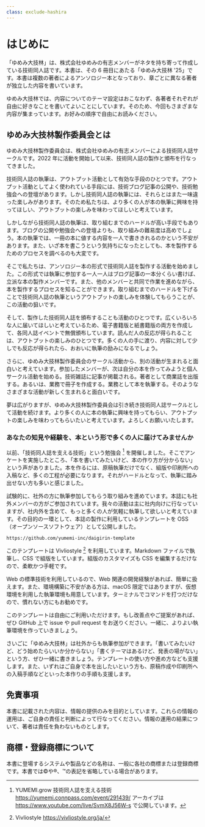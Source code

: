 ```yaml
---
class: exclude-hashira
---
```


<!--
この「はじめに」は ゆめみ大技林 '24 (2) のときの内容です。執筆時の目的や事情などに沿って、修正してください。
-->

# はじめに

「ゆめみ大技林」は、株式会社ゆめみの有志メンバーがネタを持ち寄って作成している技術同人誌です。本書は、その 6 冊目にあたる「ゆめみ大技林 '25」です。本書は複数の著者によるアンソロジー本となっており、章ごとに異なる著者が独立した内容を書いています。

ゆめみ大技林では、内容についてのテーマ設定はおこなわず、各著者それぞれが自由に好きなことを書いてよいことにしています。そのため、今回もさまざまな内容が集まっています。お好みの順序で自由にお読みください。

## ゆめみ大技林製作委員会とは

ゆめみ大技林製作委員会は、株式会社ゆめみの有志メンバーによる技術同人誌サークルです。2022 年に活動を開始して以来、技術同人誌の製作と頒布を行なってきました。

技術同人誌の執筆は、アウトプット活動として有効な手段のひとつです。アウトプット活動としてよく使われている手段には、技術ブログ記事の公開や、技術勉強会への登壇があります。しかし技術同人誌の執筆には、それらとはまた一味違った楽しみがあります。そのため私たちは、より多くの人が本の執筆に興味を持ってほしい、アウトプットの楽しみを味わってほしいと考えています。

しかしながら技術同人誌の執筆は、取り組むまでのハードルが高い手段でもあります。ブログの公開や勉強会への登壇よりも、取り組みの難易度は高めでしょう。本の執筆では、一冊の本に値する内容を一人で書ききれるのかという不安があります。また、いざ本を書こうという気持ちになったとしても、本を製作するためのプロセスを調べるのも大変です。

そこで私たちは、アンソロジー本の形式で技術同人誌を製作する活動を始めました。この形式では執筆に参加する一人一人はブログ記事の一本分くらい書けば、立派な本の製作メンバーです。また、他のメンバーと共同で作業を進めながら、本を製作するプロセスを知ることができます。取り組むまでのハードルを下げることで技術同人誌の執筆というアウトプットの楽しみを体験してもらうことが、この活動の狙いです。

そして、製作した技術同人誌を頒布することも活動のひとつです。広くいろいろな人に届いてほしいと考えているため、電子書籍版と紙書籍版の両方を作成して、各同人誌イベントで無償頒布しています。読んだ人の反応が得られることは、アウトプットの楽しみのひとつです。多くの人の手に渡り、内容に対して少しでも反応が得られたら、おおいに執筆の励みになるでしょう。

さらに、ゆめみ大技林製作委員会のサークル活動から、別の活動が生まれると面白いと考えています。参加したメンバーが、次は自分の本を作ってみようと個人サークル活動を始める。技術雑誌に記事が掲載される。著者として商業誌を出版する。あるいは、業務で冊子を作成する。業務として本を執筆する。そのようなさまざまな活動が新しく生まれると面白いです。

夢は広がりますが、ゆめみ大技林製作委員会は引き続き技術同人誌サークルとして活動を続けます。より多くの人に本の執筆に興味を持ってもらい、アウトプットの楽しみを味わってもらいたいと考えています。よろしくお願いいたします。

### あなたの知見や経験を、本という形で多くの人に届けてみませんか

以前、「技術同人誌を支える技術」という勉強会 [^yb-connpass] を開催しました。そこでアンケートを実施したところ、「本を書いてみたいけど、本の作り方が分からない」という声がありました。本を作るには、原稿執筆だけでなく、組版や印刷所への入稿など、多くの工程が必要になります。それがハードルとなって、執筆に踏み出せない方も多いと感じました。

試験的に、社外の方に執筆参加してもらう取り組みを進めています。本誌にも社外メンバーの方がご参加されています。我々の活動は主に社内向けに行なっていますが、社内外を含めて、もっと多くの人が気軽に執筆して欲しいと考えています。その目的の一環として、本誌の製作に利用しているテンプレートを OSS（オープンソースソフトウェア）として公開しました。

```url
https://github.com/yumemi-inc/daigirin-template
```

このテンプレートは Vivliostyle [^vivliostyle] を利用しています。Markdown ファイルで執筆し、CSS で組版をしています。組版のカスタマイズも CSS を編集するだけなので、柔軟かつ手軽です。

Web の標準技術を利用しているので、Web 関連の開発経験があれば、簡単に扱えます。また、環境構築に不安がある方は、macOS 限定ではありますが、仮想環境を利用した執筆環境も用意しています。ターミナルでコマンドを打つだけなので、慣れない方にもお勧めです。

このテンプレートは自由にご利用いただけます。もし改善点やご提案があれば、ぜひ GitHub 上で issue や pull request をお送りください。一緒に、よりよい執筆環境を作っていきましょう。

さいごに「ゆめみ大技林」は社外からも執筆参加ができます。「書いてみたいけど、どう始めたらいいか分からない」「書くテーマはあるけど、発表の場がない」という方、ぜひ一緒に書きましょう。テンプレートの使い方や進め方なども支援します。また、いずれはご自身で本を出したいという方も、原稿作成や印刷所への入稿手順などといった本作りの手順も支援します。

[^yb-connpass]: YUMEMI.grow 技術同人誌を支える技術 https://yumemi.connpass.com/event/291439/ アーカイブは https://www.youtube.com/live/SvmX8J56W-s で公開しています。
[^vivliostyle]: Vivliostyle https://vivliostyle.org/ja/

## 免責事項

本書に記載された内容は、情報の提供のみを目的としています。これらの情報の運用は、ご自身の責任と判断によって行なってください。情報の運用の結果について、著者は責任を負わないものとします。

## 商標・登録商標について

本書に登場するシステムや製品などの名称は、一般に各社の商標または登録商標です。本書では©︎や®︎、™️の表記を省略している場合があります。
